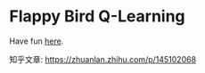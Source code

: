 # Flappy Bird Q-Learning

Have fun [here](https://enhuiz.github.io/flappybird-ql/).

知乎文章: https://zhuanlan.zhihu.com/p/145102068